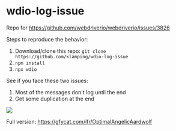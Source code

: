 # wdio-log-issue

Repo for https://github.com/webdriverio/webdriverio/issues/3826

Steps to reproduce the behavior:

1. Download/clone this repo: `git clone https://github.com/klamping/wdio-log-issue`
2. `npm install`
3. `npx wdio`

See if you face these two issues:

1. Most of the messages don't log until the end
2. Get some duplication at the end

![](https://thumbs.gfycat.com/OptimalAngelicAardwolf-size_restricted.gif)

Full version: https://gfycat.com/ifr/OptimalAngelicAardwolf
